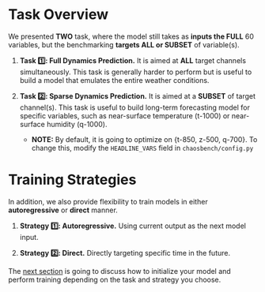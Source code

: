 # Task Overview

We presented __TWO__ task, where the model still takes as __inputs the FULL__ 60 variables, but the benchmarking __targets ALL or SUBSET__ of variable(s).

1. __Task 1️⃣: Full Dynamics Prediction.__
It is aimed at __ALL__ target channels simultaneously. This task is generally harder to perform but is useful to build a model that emulates the entire weather conditions.

2. __Task 2️⃣: Sparse Dynamics Prediction.__
It is aimed at a __SUBSET__ of target channel(s). This task is useful to build long-term forecasting model for specific variables, such as near-surface temperature (t-1000) or near-surface humidity (q-1000). 

    - __NOTE:__ By default, it is going to optimize on {t-850, z-500, q-700}. To change this, modify the `HEADLINE_VARS` field in `chaosbench/config.py` 
    
# Training Strategies
In addition, we also provide flexibility to train models in either __autoregressive__ or __direct__ manner.

1. __Strategy 1️⃣: Autoregressive.__ Using current output as the next model input.

2. __Strategy 2️⃣: Direct.__ Directly targeting specific time in the future. 


The [next section](https://leap-stc.github.io/ChaosBench/training.html) is going to discuss how to initialize your model and perform training depending on the task and strategy you choose.